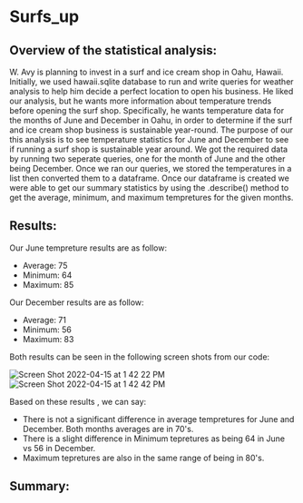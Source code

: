 # Surfs_up

## Overview of the statistical analysis:

W. Avy is planning to invest in a surf and ice cream shop in Oahu, Hawaii.  Initially, we used hawaii.sqlite database to run and write queries for weather analysis to help him decide a perfect location to open his business.  He liked our analysis, but he wants more information about temperature trends before opening the surf shop. Specifically, he wants temperature data for the months of June and December in Oahu, in order to determine if the surf and ice cream shop business is sustainable year-round. The purpose of our this analysis is to see temperature statistics for June and December to see if running a surf shop is sustainable year around. We got the required data by running two seperate queries, one for the month of June and the other being December. Once we ran our queries, we stored the temperatures in a list then converted them to a dataframe. Once our dataframe is created we were able to get our summary statistics by using the .describe() method to get the average, minimum, and maximum tempretures for the given months.



## Results:

Our June tempreture results are as follow:

* Average: 75
* Minimum: 64
* Maximum: 85


Our December results are as follow:

* Average: 71
* Minimum: 56
* Maximum: 83

Both results can be seen in the following screen shots from our code:

![Screen Shot 2022-04-15 at 1 42 22 PM](https://user-images.githubusercontent.com/98566486/163603339-9f42d0b4-f694-4485-8fa2-c4188a93db33.png)
![Screen Shot 2022-04-15 at 1 42 42 PM](https://user-images.githubusercontent.com/98566486/163603370-770b9a98-9546-4092-921e-5e281d2cdafa.png)

Based on these results , we can say:

*  There is not a significant difference in average tempretures for June and December. Both months averages are in 70's.
*  There is a slight difference in Minimum tepretures as being 64 in June vs 56 in December.
*  Maximum tepretures are also in the same range of being in 80's.

## Summary:
